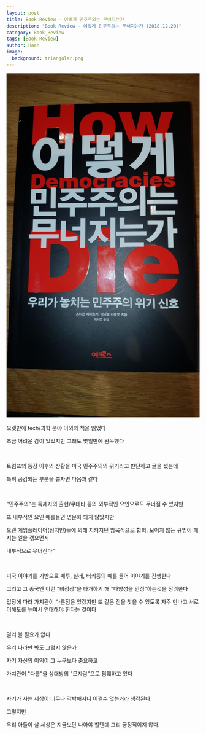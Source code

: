 ```yaml
---
layout: post
title: Book Review - 어떻게 민주주의는 무너지는가
description: "Book Review - 어떻게 민주주의는 무너지는가 (2018.12.29)" 
category: Book_Review
tags: [Book Review]
author: Haan
image:
  background: triangular.png
---
```

<img src="/assets/img/howDemocraciesDie.jpg">
<br/>
<p>오랫만에 tech/과학 분야 이외의 책을 읽었다</p>
<p>조금 어려운 감이 있었지만 그래도 몇일만에 완독했다</p>
<br/>
<p>트럼프의 등장 이후의 상황을 미국 민주주의의 위기라고 판단하고 글을 썼는데</p>
<p>특히 공감되는 부분을 뽑자면 다음과 같다</p>
<br/>
<p>"민주주의"는 독제자의 출현/쿠데타 등의 외부적인 요인으로도 무너질 수 있지만</p>
<p>또 내부적인 요인 예를들면 명문화 되지 않았지만 </p>
<p>오랜 게임플레이어(정치인)들에 의해 지켜지던 암묵적으로 합의, 보이지 않는 규범이 깨지는 일을 겪으면서 </p>
<p>내부적으로 무너진다"</p>
<br/>
<p>미국 이야기를 기반으로 페루, 칠레, 터키등의 예를 들어 이야기를 진행한다</p>
<p>그리고 그 종국엔 이런 "비정상"을 타개하기 해 "다양성을 인정"하는것을 장려한다</p>
<p>입장에 따라 가치관이 다른점은 있겠지만 또 같은 점을 찾을 수 있도록 자주 만나고 서로 이해도를 높여서 연대해야 한다는 것이다</p>
<br/>
<p>멀리 볼 필요가 없다 </p>
<p>우리 나라만 봐도 그렇지 않은가</p>
<p>자기 자신의 이익이 그 누구보다 중요하고</p>
<p>가치관이 "다름"을 상대방의 "모자람"으로 폄훼하고 있다</p>
<br/>
<p>자기가 사는 세상이 너무나 각박해지니 어쩔수 없는거라 생각된다 </p>
<p>그렇지만</p>
<p>우리 아들이 살 세상은 지금보단 나아야 할텐데 그리 긍정적이지 않다.</p>

